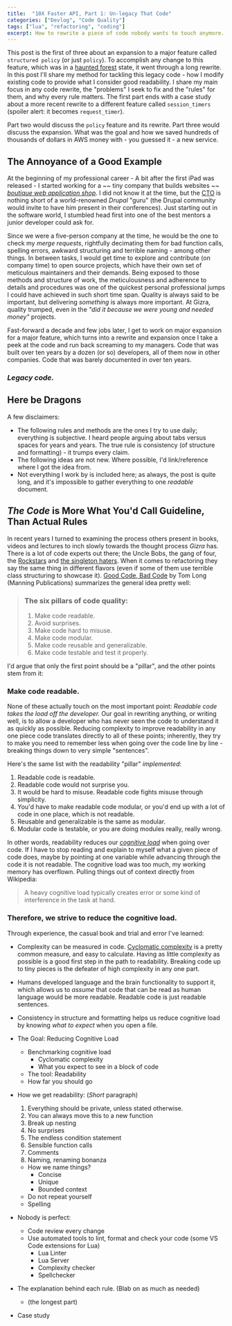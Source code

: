 ```yaml
---
title:  "10X Faster API, Part 1: Un-legacy That Code"
categories: ["Devlog", "Code Quality"]
tags: ["lua", "refactoring", "coding"]
excerpt: How to rewrite a piece of code nobody wants to touch anymore.
---
```


This post is the first of three about an expansion to a major feature called `structured policy` (or just `policy`). To accomplish any change to this feature, which was in a [haunted forest](https://increment.com/software-architecture/exit-the-haunted-forest/) state, it went through a long rewrite. In this post I'll share my method for tackling this legacy code - how I modify existing code to provide what I consider good readability. I share my main focus in any code rewrite, the "problems" I seek to fix and the "rules" for them, and why every rule matters. The first part ends with a case study about a more recent rewrite to a different feature called `session_timers` (spoiler alert: it becomes `request_timer`).

Part two would discuss the `policy` feature and its rewrite.
Part three would discuss the expansion. What was the goal and how we saved hundreds of thousands of dollars in AWS money with - you guessed it - a new service.

## The Annoyance of a Good Example
At the beginning of my professional career - A bit after the first iPad was released - I started working for a ~~ tiny company that builds websites ~~ [_boutique web application shop_](https://www.gizra.com/). I did not know it at the time, but the [CTO](https://github.com/amitaibu) is nothing short of a world-renowned _Drupal_ "guru" (the Drupal community would invite to have him present in their conferences). Just starting out in the software world, I stumbled head first into one of the best mentors a junior developer could ask for.

Since we were a five-person company at the time, he would be the one to check my _merge requests_, rightfully decimating them for bad function calls, spelling errors, awkward structuring and terrible naming - among other things. In between tasks, I would get time to explore and contribute (on company time) to open source projects, which have their own set of meticulous maintainers and their demands. Being exposed to those methods and structure of work, the meticulousness and adherence to details and procedures was one of the quickest personal professional jumps I could have achieved in such short time span. Quality is always said to be important, but delivering _something_ is always more important. At Gizra, quality trumped, even in the _"did it because we were young and needed money"_ projects.

Fast-forward a decade and few jobs later, I get to work on major expansion for a major feature, which turns into a rewrite and expansion once I take a peek at the code and run back screaming to my managers. Code that was built over ten years by a dozen (or so) developers, all of them now in other companies. Code that was barely documented in over ten years.

### *_Legacy code._*


## Here be Dragons
A few disclaimers: 
  - The following rules and methods are the ones I try to use daily; everything is subjective. I heard people arguing about tabs versus spaces for years and years. The true rule is consistency (of structure and formatting) - it trumps every claim.
  - The following ideas are not new. Where possible, I'd link/reference where I got the idea from.
  - Not everything I work by is included here; as always, the post is quite long, and it's impossible to gather everything to one _readable_ document.

## *_The Code_* is More What You'd Call Guideline, Than Actual Rules
In recent years I turned to examining the process others present in books, videos and lectures to inch slowly towards the thought process _Gizra_ has. There is a lot of code experts out there; the Uncle Bobs, the gang of four, the [Rockstars](https://dylanbeattie.net/) and [the singleton haters](http://kevlin.tel/). When it comes to refactoring they say the same thing in different flavors (even if some of them use terrible class structuring to showcase it). [Good Code, Bad Code](https://learning.oreilly.com/library/view/good-code-bad/9781617298936/OEBPS/Text/Ch-01.htm#:-:text=The%20six%20pillars%20of,and%20test%20it%20properly.) by Tom Long (Manning Publications) summarizes the general idea pretty well:

> ### The six pillars of code quality:
>   1. Make code readable.
>   2. Avoid surprises.  
>   3. Make code hard to misuse.
>   4. Make code modular.
>   5. Make code reusable and generalizable.
>   6. Make code testable and test it properly.

I'd argue that only the first point should be a "pillar", and the other points stem from it:

### Make code readable.

None of these actually touch on the most important point: _Readable code takes the load off the developer._ Our goal in rewriting anything, or writing well, is to allow a developer who has never seen the code to understand it as quickly as possible. Reducing complexity to improve readability in any one piece code translates directly to all of these points; inherently, they try to make you need to remember less when going over the code line by line - breaking things down to very simple "sentences".

Here's the same list with the readability "pillar" _implemented_:
1. Readable code is readable.
2. Readable code would not surprise you.
3. It would be hard to misuse. Readable code fights misuse through simplicity.
4. You'd have to make readable code modular, or you'd end up with a lot of code in one place, which is not readable.
5. Reusable and generalizable is the same as modular.
6. Modular code is testable, or you are doing modules really, really wrong.

In other words, readability reduces our [_cognitive load_](https://en.wikipedia.org/wiki/Cognitive_load) when going over code. If I have to stop reading and explain to myself what a given piece of code does, maybe by pointing at one variable while advancing through the code it is not readable. The cognitive load was too much, my working memory has overflown. Pulling things out of context directly from Wikipedia:

> A heavy cognitive load typically creates error or some kind of interference in the task at hand.

### Therefore, we strive to reduce the cognitive load.

Through experience, the casual book and trial and error I've learned:
- Complexity can be measured in code. [Cyclomatic complexity](https://en.wikipedia.org/wiki/Cyclomatic_complexity) is a pretty common measure, and easy to calculate. Having as little complexity as possible is a good first step in the path to readability. Breaking code up to tiny pieces is the defeater of high complexity in any one part.
- Humans developed language and the brain functionality to support it, which allows us to _assume_ that code that can be read as human language would be more readable. Readable code is just readable sentences.
- Consistency in structure and formatting helps us reduce cognitive load by knowing _what to expect_ when you open a file.




- The Goal: Reducing Cognitive Load
  - Benchmarking cognitive load
    - Cyclomatic complexity
    - What you expect to see in a block of code
  - The tool: Readability
  - How far you should go
- How we get readability: (*Short* paragraph)
  1. Everything should be private, unless stated otherwise. 
  2. You can always move this to a new function
  3. Break up nesting
  4. No surprises
  5. The endless condition statement
  6. Sensible function calls
  7. Comments
  8. Naming, renaming bonanza
    - How we name things?
      - Concise
      - Unique
      - Bounded context
    - Do not repeat yourself
    - Spelling
- Nobody is perfect:
  - Code review every change
  - Use automated tools to lint, format and check your code (some VS Code extensions for Lua)
    - Lua Linter
    - Lua Server
    - Complexity checker
    - Spellchecker
- The explanation behind each rule. (Blab on as much as needed)
  - (the longest part)
- Case study